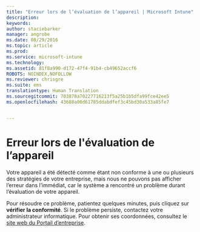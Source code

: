 ```yaml
---
title: "Erreur lors de l’évaluation de l’appareil | Microsoft Intune"
description: 
keywords: 
author: staciebarker
manager: angrobe
ms.date: 08/29/2016
ms.topic: article
ms.prod: 
ms.service: microsoft-intune
ms.technology: 
ms.assetid: 81f8a990-d172-47f4-91b4-cb49652accf6
ROBOTS: NOINDEX,NOFOLLOW
ms.reviewer: chrisgre
ms.suite: ems
translationtype: Human Translation
ms.sourcegitcommit: 703878a70227716213f5a25b1b5dfa99fce42ee5
ms.openlocfilehash: 43688a00d61785ddabdfef3c45bd30a533a85fe7


---
```



# Erreur lors de l'évaluation de l’appareil
Votre appareil a été détecté comme étant non conforme à une ou plusieurs des stratégies de votre entreprise, mais nous ne pouvons pas afficher l’erreur dans l’immédiat, car le système a rencontré un problème durant l’évaluation de votre appareil.  

Pour résoudre ce problème, patientez quelques minutes, puis cliquez sur **vérifier la conformité**. Si le problème persiste, contactez votre administrateur informatique. Pour obtenir ses coordonnées, consultez le [site web du Portail d’entreprise](http://portal.manage.microsoft.com).



<!--HONumber=Oct16_HO2-->


